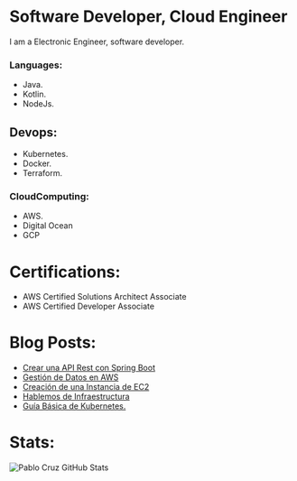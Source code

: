 # Software Developer, Cloud Engineer

I am a Electronic Engineer, software developer. 

### Languages:
* Java.
* Kotlin.
* NodeJs.

## Devops:
* Kubernetes.
* Docker. 
* Terraform.

### CloudComputing: 
* AWS. 
* Digital Ocean 
* GCP

# Certifications:

* AWS Certified Solutions Architect Associate
* AWS Certified Developer Associate

# Blog Posts:
<!-- BLOG-POST-LIST:START -->
- [Crear una API Rest con Spring Boot](https://blog.pablo-cruz.com/crear-una-api-rest-con-spring-boot/)
- [Gestión de Datos en AWS](https://blog.pablo-cruz.com/gestioninformacionaws/)
- [Creación de una Instancia de EC2](https://blog.pablo-cruz.com/creacion_instancia_ec2/)
- [Hablemos de Infraestructura](https://blog.pablo-cruz.com/hablemos-de-infraestructura/)
- [Guía Básica de Kubernetes.](https://blog.pablo-cruz.com/guia-basica-de-kubernetes/)
<!-- BLOG-POST-LIST:END -->

# Stats:

<img align="left" alt="Pablo Cruz GitHub Stats" src="https://github-readme-stats.codestackr.vercel.app/api?username=pablorcruh&show_icons=true&hide_border=true" />


